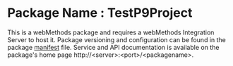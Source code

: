 # Package Name : TestP9Project
This is a webMethods package and requires a webMethods Integration Server to host it. Package versioning and configuration can be found in the package [manifest](./TestP9Project/manifest.v3) file. Service and API documentation is available on the package's home page http://&lt;server&gt;:&lt;port&gt;/&lt;packagename>.